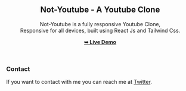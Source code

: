 <div align="center">

  <h2 align="center">Not-Youtube - A Youtube Clone</h2>

Not-Youtube is a fully responsive Youtube Clone, <br />Responsive for all devices, built using React Js and Tailwind Css.

<a href="https://not-youtube-by-imran.netlify.app/"><strong>➥ Live Demo</strong></a>

</div>

<br />

### Contact

If you want to contact with me you can reach me at [Twitter](https://twitter.com/WackyGhost).
